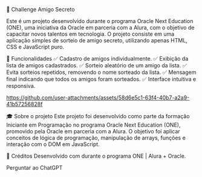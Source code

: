 🎁 Challenge Amigo Secreto

Este é um projeto desenvolvido durante o programa Oracle Next Education (ONE), uma iniciativa da Oracle em parceria com a Alura, com o objetivo de capacitar novos talentos em tecnologia.
O projeto consiste em uma aplicação simples de sorteio de amigo secreto, utilizando apenas HTML, CSS e JavaScript puro.

🔧 Funcionalidades
✅ Cadastro de amigos individualmente.
✅ Exibição da lista de amigos cadastrados.
✅ Sorteio aleatório de um amigo da lista.
✅ Evita sorteios repetidos, removendo o nome sorteado da lista.
✅ Mensagem final indicando que todos os amigos foram sorteados.
✅ Interface intuitiva e responsiva.



https://github.com/user-attachments/assets/58d6e5c1-63f4-40b7-a2a9-41b57256828f




🎓 Sobre o projeto
Este projeto foi desenvolvido como parte da formação Iniciante em Programação no programa Oracle Next Education (ONE), promovido pela Oracle em parceria com a Alura.
O objetivo foi aplicar conceitos de lógica de programação, manipulação de arrays, funções e interação com o DOM em JavaScript.

🙌 Créditos
Desenvolvido com durante o programa ONE | Alura + Oracle.









Perguntar ao ChatGPT
